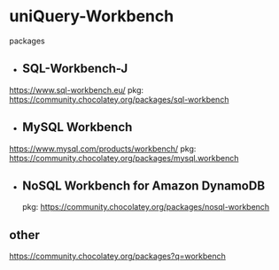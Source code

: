 # uniQuery-Workbench

packages
- ## SQL-Workbench-J
https://www.sql-workbench.eu/
  pkg: https://community.chocolatey.org/packages/sql-workbench

- ## MySQL Workbench
https://www.mysql.com/products/workbench/
  pkg: https://community.chocolatey.org/packages/mysql.workbench

- ## NoSQL Workbench for Amazon DynamoDB
  pkg: https://community.chocolatey.org/packages/nosql-workbench

## other
https://community.chocolatey.org/packages?q=workbench
